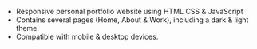 - Responsive personal portfolio website using HTML CSS & JavaScript
- Contains several pages (Home, About & Work), including a dark & light theme.
- Compatible with mobile & desktop devices.
